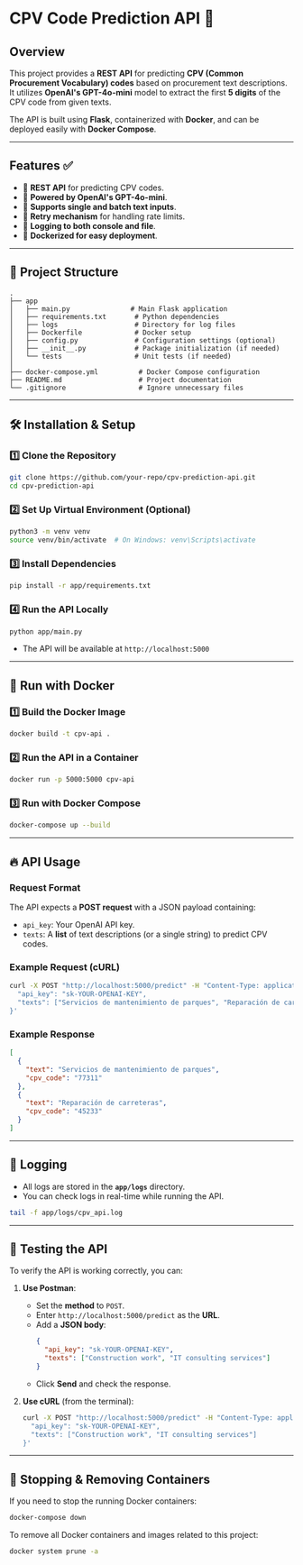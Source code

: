 # CPV Code Prediction API 🚀

## Overview
This project provides a **REST API** for predicting **CPV (Common Procurement Vocabulary) codes** based on procurement text descriptions. It utilizes **OpenAI's GPT-4o-mini** model to extract the first **5 digits** of the CPV code from given texts.

The API is built using **Flask**, containerized with **Docker**, and can be deployed easily with **Docker Compose**.

---

## Features ✅
- 📡 **REST API** for predicting CPV codes.
- 🧠 **Powered by OpenAI's GPT-4o-mini**.
- 📄 **Supports single and batch text inputs**.
- 🔄 **Retry mechanism** for handling rate limits.
- 📜 **Logging to both console and file**.
- 🐳 **Dockerized for easy deployment**.

---

## 📂 Project Structure
```
.
├── app
│   ├── main.py               # Main Flask application
│   ├── requirements.txt       # Python dependencies
│   ├── logs                   # Directory for log files
│   ├── Dockerfile             # Docker setup
│   ├── config.py              # Configuration settings (optional)
│   ├── __init__.py            # Package initialization (if needed)
│   └── tests                  # Unit tests (if needed)
│
├── docker-compose.yml          # Docker Compose configuration
├── README.md                   # Project documentation
└── .gitignore                  # Ignore unnecessary files
```

---

## 🛠 Installation & Setup

### 1️⃣ **Clone the Repository**
```sh
git clone https://github.com/your-repo/cpv-prediction-api.git
cd cpv-prediction-api
```

### 2️⃣ **Set Up Virtual Environment (Optional)**
```sh
python3 -m venv venv
source venv/bin/activate  # On Windows: venv\Scripts\activate
```

### 3️⃣ **Install Dependencies**
```sh
pip install -r app/requirements.txt
```

### 4️⃣ **Run the API Locally**
```sh
python app/main.py
```
- The API will be available at `http://localhost:5000`

---

## 🐳 Run with Docker
### **1️⃣ Build the Docker Image**
```sh
docker build -t cpv-api .
```
### **2️⃣ Run the API in a Container**
```sh
docker run -p 5000:5000 cpv-api
```

### **3️⃣ Run with Docker Compose**
```sh
docker-compose up --build
```

---

## 🔥 API Usage
### **Request Format**
The API expects a **POST request** with a JSON payload containing:
- `api_key`: Your OpenAI API key.
- `texts`: A **list** of text descriptions (or a single string) to predict CPV codes.

### **Example Request (cURL)**
```sh
curl -X POST "http://localhost:5000/predict" -H "Content-Type: application/json" -d '{
  "api_key": "sk-YOUR-OPENAI-KEY",
  "texts": ["Servicios de mantenimiento de parques", "Reparación de carreteras"]
}'
```

### **Example Response**
```json
[
  {
    "text": "Servicios de mantenimiento de parques",
    "cpv_code": "77311"
  },
  {
    "text": "Reparación de carreteras",
    "cpv_code": "45233"
  }
]
```

---

## 📜 Logging
- All logs are stored in the **`app/logs`** directory.
- You can check logs in real-time while running the API.

```sh
tail -f app/logs/cpv_api.log
```

---

## 🧪 Testing the API
To verify the API is working correctly, you can:
1. **Use Postman**:  
   - Set the **method** to `POST`.  
   - Enter `http://localhost:5000/predict` as the **URL**.  
   - Add a **JSON body**:
     ```json
     {
       "api_key": "sk-YOUR-OPENAI-KEY",
       "texts": ["Construction work", "IT consulting services"]
     }
     ```
   - Click **Send** and check the response.

2. **Use cURL** (from the terminal):
   ```sh
   curl -X POST "http://localhost:5000/predict" -H "Content-Type: application/json" -d '{
     "api_key": "sk-YOUR-OPENAI-KEY",
     "texts": ["Construction work", "IT consulting services"]
   }'
   ```

---

## 🔄 Stopping & Removing Containers
If you need to stop the running Docker containers:
```sh
docker-compose down
```
To remove all Docker containers and images related to this project:
```sh
docker system prune -a
```
